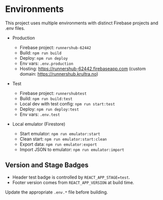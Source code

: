 # Environments

This project uses multiple environments with distinct Firebase projects and .env files.

- Production
  - Firebase project: `runnershub-62442`
  - Build: `npm run build`
  - Deploy: `npm run deploy`
  - Env vars: `.env.production`
  - Hosting: https://runnershub-62442.firebaseapp.com (custom domain: https://runnershub.krultra.no)

- Test
  - Firebase project: `runnershubtest`
  - Build: `npm run build:test`
  - Local dev with test config: `npm run start:test`
  - Deploy: `npm run deploy:test`
  - Env vars: `.env.test`

- Local emulator (Firestore)
  - Start emulator: `npm run emulator:start`
  - Clean start: `npm run emulator:start:clean`
  - Export data: `npm run emulator:export`
  - Import JSON to emulator: `npm run emulator:import`

## Version and Stage Badges

- Header test badge is controlled by `REACT_APP_STAGE=test`.
- Footer version comes from `REACT_APP_VERSION` at build time.

Update the appropriate `.env.*` file before building.
